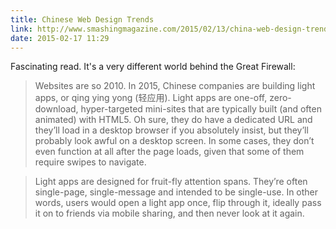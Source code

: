 ```yaml
---
title: Chinese Web Design Trends
link: http://www.smashingmagazine.com/2015/02/13/china-web-design-trends-2015/
date: 2015-02-17 11:29
---
```


Fascinating read. It's a very different world behind the Great Firewall:

> Websites are so 2010. In 2015, Chinese companies are building light apps, or qing ying yong (轻应用). Light apps are one-off, zero-download, hyper-targeted mini-sites that are typically built (and often animated) with HTML5. Oh sure, they do have a dedicated URL and they’ll load in a desktop browser if you absolutely insist, but they’ll probably look awful on a desktop screen. In some cases, they don’t even function at all after the page loads, given that some of them require swipes to navigate.

> Light apps are designed for fruit-fly attention spans. They’re often single-page, single-message and intended to be single-use. In other words, users would open a light app once, flip through it, ideally pass it on to friends via mobile sharing, and then never look at it again.
